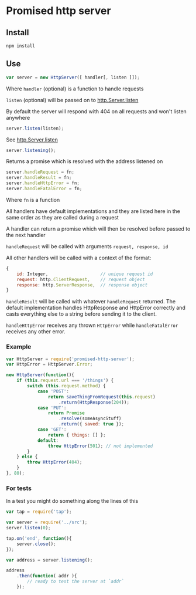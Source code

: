 # Promised http server

## Install

```shell
npm install
```

## Use

```js
var server = new HttpServer([ handler[, listen ]]);
```

Where `handler` (optional) is a function to handle requests

`listen` (optional) will be passed on to
[http.Server.listen](http://nodejs.org/api/http.html#http_server_listen_port_hostname_backlog_callback)

By default the server will respond with 404 on all requests and won't
listen anywhere

```js
server.listen(listen);
```

See [http.Server.listen](http://nodejs.org/api/http.html#http_server_listen_port_hostname_backlog_callback)

```js
server.listening();
```

Returns a promise which is resolved with the address listened on

```js
server.handleRequest = fn;
server.handleResult = fn;
server.handleHttpError = fn;
server.handleFatalError = fn;
```

Where `fn` is a function

All handlers have default implementations and they are listed here in
the same order as they are called during a request

A handler can return a promise which will then be resolved before
passed to the next handler

`handleRequest` will be called with arguments `request, response, id`

All other handlers will be called with a context of the format:

```js
{
	id: Integer,					// unique request id
	request: http.ClientRequest,	// request object
	response: http.ServerResponse,	// response object
}
```

`handleResult` will be called with whatever `handleRequest` returned. The
default implementation handles HttpResponse and HttpError correctly and casts
everything else to a string before sending it to the client.

`handleHttpError` receives any thrown `HttpError` while `handleFatalError` receives
any other error.

### Example

```js
var HttpServer = require('promised-http-server');
var HttpError = HttpServer.Error;

new HttpServer(function(){
	if (this.request.url === '/things') {
		switch (this.request.method) {
			case 'POST':
				return saveThingFromRequest(this.request)
					.return(HttpResponse(204));
			case 'PUT':
				return Promise
					.resolve(someAsyncStuff)
					.return({ saved: true });
			case 'GET':
				return { things: [] };
			default:
				throw HttpError(501); // not implemented
		}
	} else {
		throw HttpError(404);
	}
}, 80);
```

### For tests

In a test you might do something along the lines of this

```js
var tap = require('tap');

var server = require('../src');
server.listen(0);

tap.on('end', function(){
	server.close();
});

var address = server.listening();

address
	.then(function( addr ){
		// ready to test the server at `addr`
	});
```
